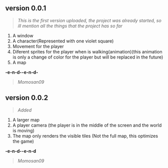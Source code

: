 ## **version 0.0.1**

>*This is the first version uploaded, the project was already started, so ill mention all the things that the project has so far*

1. A window
2. A character(Represented with one violet square)
3. Movement for the player
4. Diferent sprites for the player when is walking(animation)(this animation is only a change of color for the player but will be replaced in the future)
5. A map

**-e-n-d--e-n-d-**
>*Momosan09*

## **version 0.0.2**

>*Added*
1. A larger map
2. A player camera (the player is in the middle of the screen and the world is moving)
3. The map only renders the visible tiles (Not the full map, this optimizes the game)

**-e-n-d--e-n-d**
>*Momosan09*